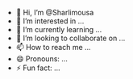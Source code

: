 - 👋 Hi, I’m @Sharlimousa
- 👀 I’m interested in ...
- 🌱 I’m currently learning ...
- 💞️ I’m looking to collaborate on ...
- 📫 How to reach me ...
- 😄 Pronouns: ...
- ⚡ Fun fact: ...

<!---
Sharlimousa/Sharlimousa is a ✨ special ✨ repository because its `README.md` (this file) appears on your GitHub profile.
You can click the Preview link to take a look at your changes.
--->
